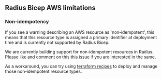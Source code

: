 ## Radius Bicep AWS limitations

### Non-idempotency
If you see a warning describing an AWS resource as 'non-idempotent', this means that this resource type is assigned a primary identifier at deployment time and is currently not supported by Radius Bicep.

We are currently building support for non-idempotent resources in Radius. Please like and comment on this [this issue](https://github.com/radius-project/radius/issues/6227) if you are interested in the same.

As a workaround, you can try using [terraform recipes](https://docs.radapp.dev/guides/recipes/overview/) to deploy and manage those non-idempotent resource types.
